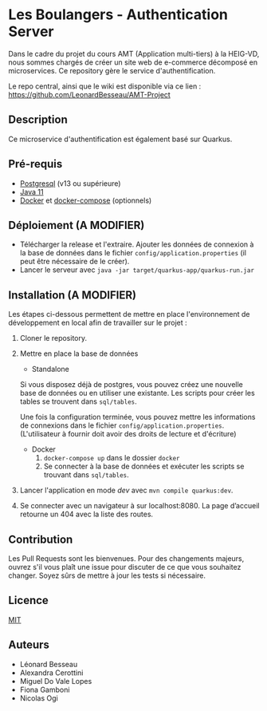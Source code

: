 # Les Boulangers - Authentication Server

Dans le cadre du projet du cours AMT (Application multi-tiers) à la HEIG-VD, nous sommes chargés de créer un site web de e-commerce décomposé en microservices. Ce repository gère le service d'authentification.

Le repo central, ainsi que le wiki est disponible via ce lien : https://github.com/LeonardBesseau/AMT-Project 

## Description

Ce microservice d'authentification est également basé sur Quarkus.

## Pré-requis

- [Postgresql](https://www.postgresql.org/download/) (v13 ou supérieure)
- [Java 11](https://adoptopenjdk.net/installation.html)
- [Docker](https://docs.docker.com/get-docker/) et [docker-compose](https://docs.docker.com/compose/install/) (optionnels)

## Déploiement (A MODIFIER)

- Télécharger la release et l'extraire. Ajouter les données de connexion à la base de données dans le fichier `config/application.properties` (il peut être nécessaire de le créer).
- Lancer le serveur avec `java -jar target/quarkus-app/quarkus-run.jar` 


## Installation (A MODIFIER)

Les étapes ci-dessous permettent de mettre en place l'environnement de développement en local afin de travailler sur le projet :

1. Cloner le repository. 

2. Mettre en place la base de données

   - Standalone

   Si vous disposez déjà de postgres, vous pouvez créez une nouvelle base de données ou en utiliser une existante. Les scripts pour créer les tables se trouvent dans `sql/tables`. 

   Une fois la configuration terminée, vous pouvez mettre les informations de connexions dans le fichier `config/application.properties`. (L'utilisateur à fournir doit avoir des droits de lecture et d'écriture)

   - Docker
     1. `docker-compose up` dans le dossier `docker`
     2. Se connecter à la base de données et exécuter les scripts se trouvant dans  `sql/tables`.

3. Lancer l'application en mode *dev* avec `mvn compile quarkus:dev`.

4. Se connecter avec un navigateur à sur localhost:8080. La page d’accueil retourne un 404 avec la liste des routes.


## Contribution

Les Pull Requests sont les bienvenues. Pour des changements majeurs, ouvrez s'il vous plaît une issue pour discuter de ce que vous souhaitez changer.
Soyez sûrs de mettre à jour les tests si nécessaire.

## Licence

[MIT](https://choosealicense.com/licenses/mit/)

## Auteurs

- Léonard Besseau
- Alexandra Cerottini
- Miguel Do Vale Lopes
- Fiona Gamboni
- Nicolas Ogi